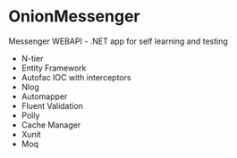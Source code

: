 # OnionMessenger
Messenger WEBAPI - .NET app for self learning and testing

- N-tier
- Entity Framework
- Autofac IOC with interceptors
- Nlog
- Automapper
- Fluent Validation
- Polly
- Cache Manager
- Xunit
- Moq

